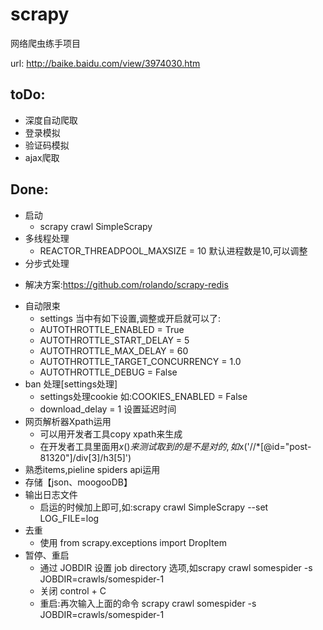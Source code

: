 # scrapy
网络爬虫练手项目

url: http://baike.baidu.com/view/3974030.htm

## toDo:

+ 深度自动爬取
+ 登录模拟
+ 验证码模拟
+ ajax爬取



## Done:

+ 启动
    - scrapy crawl SimpleScrapy
+ 多线程处理
    - REACTOR_THREADPOOL_MAXSIZE = 10 默认进程数是10,可以调整
+ 分步式处理
 - 解决方案:https://github.com/rolando/scrapy-redis
+ 自动限束
    - settings 当中有如下设置,调整或开启就可以了:
    - AUTOTHROTTLE_ENABLED = True
    - AUTOTHROTTLE_START_DELAY = 5
    - AUTOTHROTTLE_MAX_DELAY = 60
    - AUTOTHROTTLE_TARGET_CONCURRENCY = 1.0
    - AUTOTHROTTLE_DEBUG = False
+ ban 处理[settings处理]
    - settings处理cookie  如:COOKIES_ENABLED = False
    - download_delay = 1 设置延迟时间
+ 网页解析器Xpath运用
    - 可以用开发者工具copy xpath来生成
    - 在开发者工具里面用$x()来测试取到的是不是对的,如$x('//*[@id="post-81320"]/div[3]/h3[5]')
+ 熟悉items,pieline spiders api运用
+ 存储【json、moogooDB】
+ 输出日志文件
    - 启运的时候加上即可,如:scrapy crawl SimpleScrapy --set LOG_FILE=log
+ 去重
    - 使用 from scrapy.exceptions import DropItem
+ 暂停、重启
    - 通过 JOBDIR 设置 job directory 选项,如scrapy crawl somespider -s JOBDIR=crawls/somespider-1
    - 关闭 control + C
    - 重启:再次输入上面的命令 scrapy crawl somespider -s JOBDIR=crawls/somespider-1

